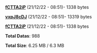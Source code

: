 [**fCTTA2iP**](/data/fCTTA2iP.txt) (21/12/22 - 08:51)- 1338 bytes

[**vxpJ8cDJ**](/data/vxpJ8cDJ.txt) (21/12/22 - 08:51)- 13319 bytes

[**fCTTA2iP**](/data/fCTTA2iP.txt) (21/12/22 - 08:51)- 1338 bytes

**Total Datas**: 988

**Total Size**: 6.25 MB / 6.3 MB